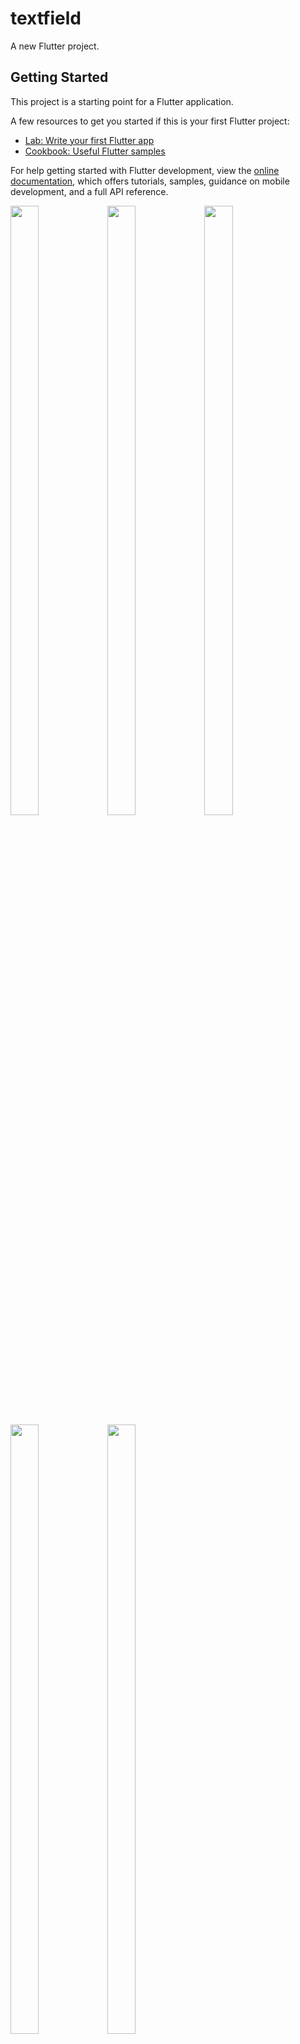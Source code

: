 # textfield

A new Flutter project.

## Getting Started

This project is a starting point for a Flutter application.

A few resources to get you started if this is your first Flutter project:

- [Lab: Write your first Flutter app](https://docs.flutter.dev/get-started/codelab)
- [Cookbook: Useful Flutter samples](https://docs.flutter.dev/cookbook)

For help getting started with Flutter development, view the
[online documentation](https://docs.flutter.dev/), which offers tutorials,
samples, guidance on mobile development, and a full API reference.
<p>

<img src="https://user-images.githubusercontent.com/124335197/218425169-900efada-a797-4efa-a956-88393522d13c.png" height="50%" width="30%">
<img src="https://user-images.githubusercontent.com/124335197/218520131-9525efde-7888-431f-958f-d780997d7024.png" height="50%" width="30%">
<img src="https://user-images.githubusercontent.com/124335197/218524137-863fb1f6-d026-4a6c-a46c-562fb4bf5962.png" height="50%" width="30%">
<img src="https://user-images.githubusercontent.com/124335197/219283989-826adfd6-a035-4694-8a4c-2d851b5912e0.png" height="50%" width="30%">
<img src="https://user-images.githubusercontent.com/124335197/219284081-86aa540f-3c8e-4b65-bcd1-c98a344f340e.png" height="50%" width="30%">
</p>
